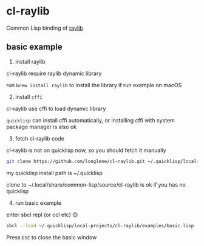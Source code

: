 # cl-raylib
Common Lisp binding of [raylib](https://www.raylib.com/)

## basic example
1. install raylib

cl-raylib require raylib dynamic library

run `brew install raylib` to install the library if run example on macOS

2. install `cffi`

cl-raylib use cffi to load dynamic library

`quicklisp` can install cffi automatically, or installing cffi with system package manager is also ok

3. fetch cl-raylib code

cl-raylib is not on quicklisp now, so you should fetch it manually

```bash
git clone https://github.com/longlene/cl-raylib.git ~/.quicklisp/local-projects/cl-raylib
```
my quicklisp install path is ~/.quicklisp

clone to ~/.local/share/common-lisp/source/cl-raylib is ok if you has no quicklisp

4. run basic example

enter sbcl repl (or ccl etc) :blush:
```bash
sbcl --load ~/.quicklisp/local-projects/cl-raylib/examples/basic.lisp --quit
```
Press `ESC` to close the basic window
